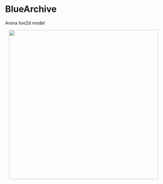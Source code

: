 # BlueArchive
Arona live2d model

<div align="center">
    <img src="./randomPose3.gif" width="480"/>
</div>